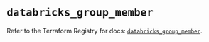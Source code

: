 # `databricks_group_member`

Refer to the Terraform Registry for docs: [`databricks_group_member`](https://registry.terraform.io/providers/databricks/databricks/1.46.0/docs/resources/group_member).
